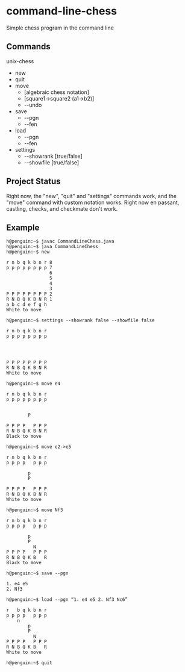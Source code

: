 # command-line-chess
Simple chess program in the command line

## Commands
unix-chess
- new
- quit
- move
   - [algebraic chess notation]
   - [square1->square2 (a1->b2)]
   - --undo
- save
   - --pgn
   - --fen
- load
   - --pgn
   - --fen
- settings
   - --showrank [true/false]
   - --showfile [true/false]

## Project Status
Right now, the "new", "quit" and "settings" commands work, and the "move" command with custom notation works. Right now en passant, castling, checks, and checkmate don't work.

## Example
```
h@penguin:~$ javac CommandLineChess.java
h@penguin:~$ java CommandLineChess
h@penguin:~$ new

r n b q k b n r 8
p p p p p p p p 7
                6
                5
                4
                3
P P P P P P P P 2
R N B Q K B N R 1
a b c d e f g h
White to move

h@penguin:~$ settings --showrank false --showfile false

r n b q k b n r
p p p p p p p p
               
               
               
               
P P P P P P P P
R N B Q K B N R
White to move

h@penguin:~$ move e4

r n b q k b n r
p p p p p p p p


        P
     
P P P P   P P P
R N B Q K B N R
Black to move

h@penguin:~$ move e2->e5

r n b q k b n r
p p p p   p p p

        p
        P
     
P P P P   P P P
R N B Q K B N R
White to move

h@penguin:~$ move Nf3

r n b q k b n r
p p p p   p p p

        p
        P
          N
P P P P   P P P
R N B Q K B   R
Black to move

h@penguin:~$ save --pgn

1. e4 e5
2. Nf3

h@penguin:~$ load --pgn “1. e4 e5 2. Nf3 Nc6”

r   b q k b n r
p p p p   p p p
    n
        p
        P
          N
P P P P   P P P
R N B Q K B   R
White to move

h@penguin:~$ quit
```
